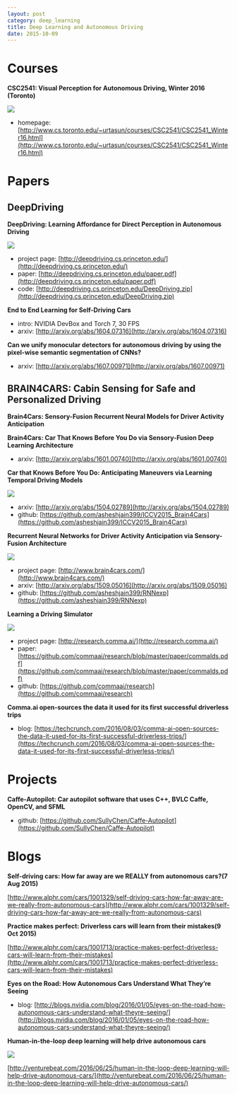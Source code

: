 ```yaml
---
layout: post
category: deep_learning
title: Deep Learning and Autonomous Driving
date: 2015-10-09
---
```


# Courses

**CSC2541: Visual Perception for Autonomous Driving, Winter 2016 (Toronto)**

![](http://www.cs.toronto.edu/~urtasun/courses/CSC2541/driving.jpg)

- homepage: [http://www.cs.toronto.edu/~urtasun/courses/CSC2541/CSC2541_Winter16.html](http://www.cs.toronto.edu/~urtasun/courses/CSC2541/CSC2541_Winter16.html)

# Papers

## DeepDriving

**DeepDriving: Learning Affordance for Direct Perception in Autonomous Driving**

![](http://deepdriving.cs.princeton.edu/teaser.jpg)

- project page: [http://deepdriving.cs.princeton.edu/](http://deepdriving.cs.princeton.edu/)
- paper: [http://deepdriving.cs.princeton.edu/paper.pdf](http://deepdriving.cs.princeton.edu/paper.pdf)
- code: [http://deepdriving.cs.princeton.edu/DeepDriving.zip](http://deepdriving.cs.princeton.edu/DeepDriving.zip)

**End to End Learning for Self-Driving Cars**

- intro: NVIDIA DevBox and Torch 7, 30 FPS
- arxiv: [http://arxiv.org/abs/1604.07316](http://arxiv.org/abs/1604.07316)

**Can we unify monocular detectors for autonomous driving by using the pixel-wise semantic segmentation of CNNs?**

- arxiv: [http://arxiv.org/abs/1607.00971](http://arxiv.org/abs/1607.00971)

## BRAIN4CARS: Cabin Sensing for Safe and Personalized Driving

**Brain4Cars: Sensory-Fusion Recurrent Neural Models for Driver Activity Anticipation**

**Brain4Cars: Car That Knows Before You Do via Sensory-Fusion Deep Learning Architecture**

- arxiv: [http://arxiv.org/abs/1601.00740](http://arxiv.org/abs/1601.00740)

**Car that Knows Before You Do: Anticipating Maneuvers via Learning Temporal Driving Models**

![](http://brain4cars.com/img/demo.jpg)

- arxiv: [http://arxiv.org/abs/1504.02789](http://arxiv.org/abs/1504.02789)
- github: [https://github.com/asheshjain399/ICCV2015_Brain4Cars](https://github.com/asheshjain399/ICCV2015_Brain4Cars)

**Recurrent Neural Networks for Driver Activity Anticipation via Sensory-Fusion Architecture**

![](http://brain4cars.com/img/fusionRNN.png)

- project page: [http://www.brain4cars.com/](http://www.brain4cars.com/)
- arxiv: [http://arxiv.org/abs/1509.05016](http://arxiv.org/abs/1509.05016)
- github: [https://github.com/asheshjain399/RNNexp](https://github.com/asheshjain399/RNNexp)

**Learning a Driving Simulator**

![](http://research.comma.ai/images/selfsteer.gif)

- project page: [http://research.comma.ai/](http://research.comma.ai/)
- paper: [https://github.com/commaai/research/blob/master/paper/commalds.pdf](https://github.com/commaai/research/blob/master/paper/commalds.pdf)
- github: [https://github.com/commaai/research](https://github.com/commaai/research)

**Comma.ai open-sources the data it used for its first successful driverless trips**

- blog: [https://techcrunch.com/2016/08/03/comma-ai-open-sources-the-data-it-used-for-its-first-successful-driverless-trips/](https://techcrunch.com/2016/08/03/comma-ai-open-sources-the-data-it-used-for-its-first-successful-driverless-trips/)

# Projects

**Caffe-Autopilot: Car autopilot software that uses C++, BVLC Caffe, OpenCV, and SFML**

- github: [https://github.com/SullyChen/Caffe-Autopilot](https://github.com/SullyChen/Caffe-Autopilot)

# Blogs

**Self-driving cars: How far away are we REALLY from autonomous cars?(7 Aug 2015)**

[http://www.alphr.com/cars/1001329/self-driving-cars-how-far-away-are-we-really-from-autonomous-cars](http://www.alphr.com/cars/1001329/self-driving-cars-how-far-away-are-we-really-from-autonomous-cars)

**Practice makes perfect: Driverless cars will learn from their mistakes(9 Oct 2015)**

[http://www.alphr.com/cars/1001713/practice-makes-perfect-driverless-cars-will-learn-from-their-mistakes](http://www.alphr.com/cars/1001713/practice-makes-perfect-driverless-cars-will-learn-from-their-mistakes)

**Eyes on the Road: How Autonomous Cars Understand What They’re Seeing**

- blog: [http://blogs.nvidia.com/blog/2016/01/05/eyes-on-the-road-how-autonomous-cars-understand-what-theyre-seeing/](http://blogs.nvidia.com/blog/2016/01/05/eyes-on-the-road-how-autonomous-cars-understand-what-theyre-seeing/)

**Human-in-the-loop deep learning will help drive autonomous cars**

![](https://venturebeat.com/wp-content/uploads/2016/05/Ubercar.jpg)

[http://venturebeat.com/2016/06/25/human-in-the-loop-deep-learning-will-help-drive-autonomous-cars/](http://venturebeat.com/2016/06/25/human-in-the-loop-deep-learning-will-help-drive-autonomous-cars/)